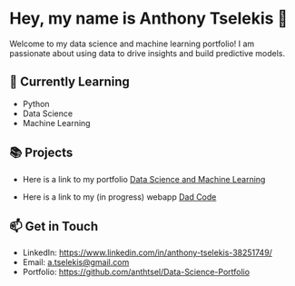 # Hey, my name is Anthony Tselekis 👋

Welcome to my data science and machine learning portfolio! I am passionate about using data to drive insights and build predictive models.

## 🌱 Currently Learning

- Python
- Data Science
- Machine Learning

## 📚 Projects

- Here is a link to my portfolio [Data Science and Machine Learning](https://github.com/anthtsel/Data-Science-Portfolio)

- Here is a link to my (in progress) webapp [Dad Code](https://github.com/anthtsel/pythonapp)

## 📫 Get in Touch

- LinkedIn: https://www.linkedin.com/in/anthony-tselekis-38251749/
- Email: a.tselekis@gmail.com
- Portfolio: https://github.com/anthtsel/Data-Science-Portfolio
